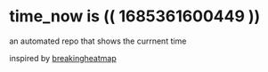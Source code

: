 # time_now is (( 1685361600449 ))

an automated repo that shows the currnent time

inspired by [breakingheatmap](https://github.com/breakingheatmap/breakingheatmap)